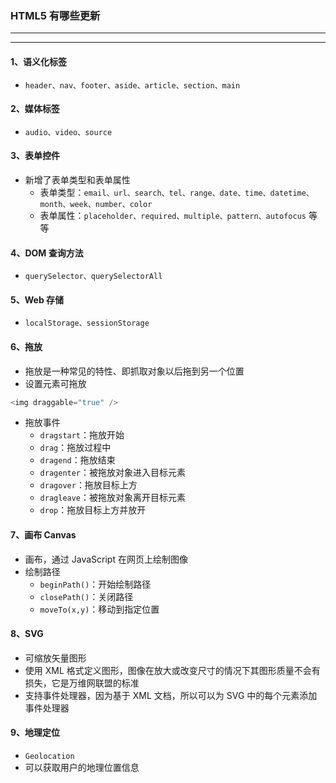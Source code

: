 ### HTML5 有哪些更新

---
---

#### 1、语义化标签

- `header、nav、footer、aside、article、section、main`

#### 2、媒体标签

- `audio、video、source`

#### 3、表单控件

- 新增了表单类型和表单属性
  - 表单类型：`email、url、search、tel、range、date、time、datetime、month、week、number、color`
  - 表单属性：`placeholder、required、multiple、pattern、autofocus` 等等

#### 4、DOM 查询方法

- `querySelector、querySelectorAll`

#### 5、Web 存储

- `localStorage、sessionStorage`

#### 6、拖放

- 拖放是一种常见的特性、即抓取对象以后拖到另一个位置
- 设置元素可拖放

```js
<img draggable="true" />
```

- 拖放事件
  - `dragstart`：拖放开始
  - `drag`：拖放过程中
  - `dragend`：拖放结束
  - `dragenter`：被拖放对象进入目标元素
  - `dragover`：拖放目标上方
  - `dragleave`：被拖放对象离开目标元素
  - `drop`：拖放目标上方并放开
    
#### 7、画布 Canvas

- 画布，通过 JavaScript 在网页上绘制图像
- 绘制路径
  - `beginPath()`：开始绘制路径
  - `closePath()`：关闭路径
  - `moveTo(x,y)`：移动到指定位置

#### 8、SVG

- 可缩放矢量图形
- 使用 XML 格式定义图形，图像在放大或改变尺寸的情况下其图形质量不会有损失，它是万维网联盟的标准
- 支持事件处理器，因为基于 XML 文档，所以可以为 SVG 中的每个元素添加事件处理器

#### 9、地理定位

- `Geolocation`
- 可以获取用户的地理位置信息